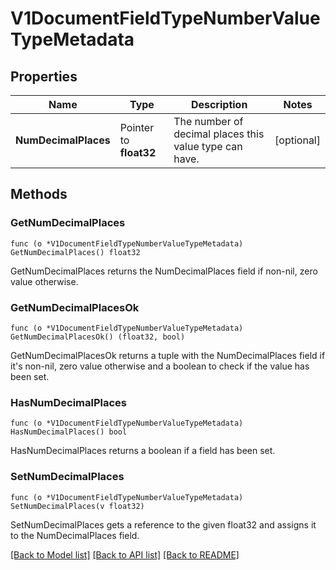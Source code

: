 # V1DocumentFieldTypeNumberValueTypeMetadata

## Properties

Name | Type | Description | Notes
------------ | ------------- | ------------- | -------------
**NumDecimalPlaces** | Pointer to **float32** | The number of decimal places this value type can have. | [optional] 

## Methods

### GetNumDecimalPlaces

`func (o *V1DocumentFieldTypeNumberValueTypeMetadata) GetNumDecimalPlaces() float32`

GetNumDecimalPlaces returns the NumDecimalPlaces field if non-nil, zero value otherwise.

### GetNumDecimalPlacesOk

`func (o *V1DocumentFieldTypeNumberValueTypeMetadata) GetNumDecimalPlacesOk() (float32, bool)`

GetNumDecimalPlacesOk returns a tuple with the NumDecimalPlaces field if it's non-nil, zero value otherwise
and a boolean to check if the value has been set.

### HasNumDecimalPlaces

`func (o *V1DocumentFieldTypeNumberValueTypeMetadata) HasNumDecimalPlaces() bool`

HasNumDecimalPlaces returns a boolean if a field has been set.

### SetNumDecimalPlaces

`func (o *V1DocumentFieldTypeNumberValueTypeMetadata) SetNumDecimalPlaces(v float32)`

SetNumDecimalPlaces gets a reference to the given float32 and assigns it to the NumDecimalPlaces field.


[[Back to Model list]](../README.md#documentation-for-models) [[Back to API list]](../README.md#documentation-for-api-endpoints) [[Back to README]](../README.md)


